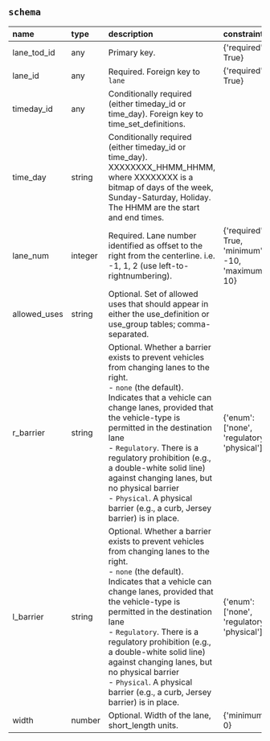 ## `schema`

| name         | type    | description                                                                                                                                                                                                                                                                                                                                                                                                                                                | constraints                                       |
|:-------------|:--------|:-----------------------------------------------------------------------------------------------------------------------------------------------------------------------------------------------------------------------------------------------------------------------------------------------------------------------------------------------------------------------------------------------------------------------------------------------------------|:--------------------------------------------------|
| lane_tod_id  | any     | Primary key.                                                                                                                                                                                                                                                                                                                                                                                                                                               | {'required': True}                                |
| lane_id      | any     | Required. Foreign key to `lane`                                                                                                                                                                                                                                                                                                                                                                                                                            | {'required': True}                                |
| timeday_id   | any     | Conditionally required (either timeday_id or time_day). Foreign key to time_set_definitions.                                                                                                                                                                                                                                                                                                                                                               |                                                   |
| time_day     | string  | Conditionally required (either timeday_id or time_day). XXXXXXXX_HHMM_HHMM, where XXXXXXXX is a bitmap of days of the week, Sunday-Saturday, Holiday. The HHMM are the start and end times.                                                                                                                                                                                                                                                                |                                                   |
| lane_num     | integer | Required. Lane number identified as offset to the right from the centerline. i.e. -1, 1, 2 (use left-to-rightnumbering).                                                                                                                                                                                                                                                                                                                                   | {'required': True, 'minimum': -10, 'maximum': 10} |
| allowed_uses | string  | Optional. Set of allowed uses that should appear in either the use_definition or use_group tables; comma-separated.                                                                                                                                                                                                                                                                                                                                        |                                                   |
| r_barrier    | string  | Optional. Whether a barrier exists to prevent vehicles from changing lanes to the right.<br>- `none` (the default). Indicates that a vehicle can change lanes, provided that the vehicle-type is permitted in the destination lane<br>- `Regulatory`. There is a regulatory prohibition (e.g., a double-white solid line) against changing lanes, but no physical barrier<br>- `Physical`. A physical barrier (e.g., a curb, Jersey barrier) is in place.  | {'enum': ['none', 'regulatory', 'physical']}      |
| l_barrier    | string  | Optional. Whether a barrier exists to prevent vehicles from changing lanes to the right.<br>- `none` (the default).  Indicates that a vehicle can change lanes, provided that the vehicle-type is permitted in the destination lane<br>- `Regulatory`. There is a regulatory prohibition (e.g., a double-white solid line) against changing lanes, but no physical barrier<br>- `Physical`. A physical barrier (e.g., a curb, Jersey barrier) is in place. | {'enum': ['none', 'regulatory', 'physical']}      |
| width        | number  | Optional. Width of the lane, short_length units.                                                                                                                                                                                                                                                                                                                                                                                                           | {'minimum': 0}                                    |